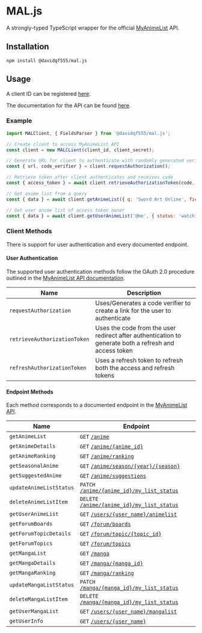 # MAL.js
A strongly-typed TypeScript wrapper for the official [MyAnimeList](https://myanimelist.net/) API. 

## Installation
```
npm install @davidqf555/mal.js
```

## Usage

A client ID can be registered [here](https://myanimelist.net/apiconfig). 

The documentation for the API can be found [here](https://myanimelist.net/apiconfig/references/api/v2). 

### Example
```js
import MALClient, { FieldsParser } from '@davidqf555/mal.js';

// Create client to access MyAnimeList API
const client = new MALCLient(client_id, client_secret);

// Generate URL for client to authenticate with randomly generated verifer
const { url, code_verifier } = client.requestAuthorization();

// Retrieve token after client authenticates and receives code
const { access_token } = await client.retrieveAuthorizationToken(code, code_verifier);

// Get anime list from a query
const { data } = await client.getAnimeList({ q: 'Sword Art Online', fields: new FieldsParser({ mean: true, rank: true }) });

// Get user anime list of access token owner
const { data } = await client.getUserAnimeList('@me', { status: 'watching' }, access_token);
```

### Client Methods

There is support for user authentication and every documented endpoint. 

#### User Authentication

The supported user authentication methods follow the OAuth 2.0 procedure outlined in the [MyAnimeList API documentation](https://myanimelist.net/apiconfig/references/authorization).

| Name | Description |
| - | - |
| `requestAuthorization` | Uses/Generates a code verifier to create a link for the user to authenticate |
| `retrieveAuthorizationToken` | Uses the code from the user redirect after authentication to generate both a refresh and access token |
| `refreshAuthorizationToken` | Uses a refresh token to refresh both the access and refresh tokens |

#### Endpoint Methods

Each method corresponds to a documented endpoint in the [MyAnimeList API](https://myanimelist.net/apiconfig/references/api/v2).

| Name | Endpoint |
| - | - |
| `getAnimeList` | `GET` [`/anime`](https://myanimelist.net/apiconfig/references/api/v2#operation/anime_get) |
| `getAnimeDetails` | `GET` [`/anime/{anime_id}`](https://myanimelist.net/apiconfig/references/api/v2#operation/anime_anime_id_get) |
| `getAnimeRanking` | `GET` [`/anime/ranking`](https://myanimelist.net/apiconfig/references/api/v2#operation/anime_ranking_get) |
| `getSeasonalAnime` | `GET` [`/anime/season/{year}/{season}`](https://myanimelist.net/apiconfig/references/api/v2#operation/anime_season_year_season_get) |
| `getSuggestedAnime` | `GET` [`/anime/suggestions`](https://myanimelist.net/apiconfig/references/api/v2#operation/anime_suggestions_get) |
| `updateAnimeListStatus` | `PATCH` [`/anime/{anime_id}/my_list_status`](https://myanimelist.net/apiconfig/references/api/v2#operation/anime_anime_id_my_list_status_put) |
| `deleteAnimeListItem` | `DELETE` [`/anime/{anime_id}/my_list_status`](https://myanimelist.net/apiconfig/references/api/v2#operation/anime_anime_id_my_list_status_delete) |
| `getUserAnimeList` | `GET` [`/users/{user_name}/animelist`](https://myanimelist.net/apiconfig/references/api/v2#operation/users_user_id_animelist_get) |
| `getForumBoards` | `GET` [`/forum/boards`](https://myanimelist.net/apiconfig/references/api/v2#operation/forum_boards_get) |
| `getForumTopicDetails` | `GET` [`/forum/topic/{topic_id}`](https://myanimelist.net/apiconfig/references/api/v2#operation/forum_topic_get) |
| `getForumTopics` | `GET` [`/forum/topics`](https://myanimelist.net/apiconfig/references/api/v2#operation/forum_topics_get) |
| `getMangaList` | `GET` [`/manga`](https://myanimelist.net/apiconfig/references/api/v2#operation/manga_get) |
| `getMangaDetails` | `GET` [`/manga/{manga_id}`](https://myanimelist.net/apiconfig/references/api/v2#operation/manga_manga_id_get) |
| `getMangaRanking` | `GET` [`/manga/ranking`](https://myanimelist.net/apiconfig/references/api/v2#operation/manga_ranking_get) |
| `updateMangaListStatus` | `PATCH` [`/manga/{manga_id}/my_list_status`](https://myanimelist.net/apiconfig/references/api/v2#operation/manga_manga_id_my_list_status_put) |
| `deleteMangaListItem` | `DELETE` [`/manga/{manga_id}/my_list_status`](https://myanimelist.net/apiconfig/references/api/v2#operation/manga_manga_id_my_list_status_delete) |
| `getUserMangaList` | `GET` [`/users/{user_name}/mangalist`](https://myanimelist.net/apiconfig/references/api/v2#operation/users_user_id_mangalist_get) |
| `getUserInfo` | `GET` [`/users/{user_name}`](https://myanimelist.net/apiconfig/references/api/v2#operation/users_user_id_get) |